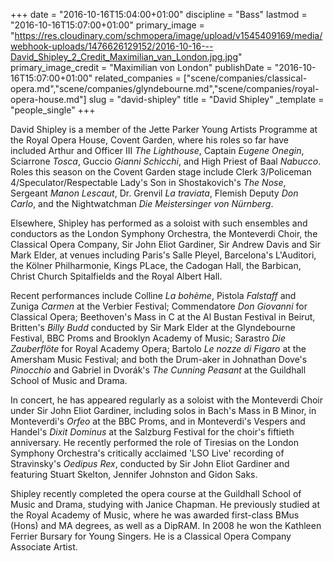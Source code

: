 +++
date = "2016-10-16T15:04:00+01:00"
discipline = "Bass"
lastmod = "2016-10-16T15:07:00+01:00"
primary_image = "https://res.cloudinary.com/schmopera/image/upload/v1545409169/media/webhook-uploads/1476626129152/2016-10-16---David_Shipley_2_Credit_Maximilian_van_London.jpg.jpg"
primary_image_credit = "Maximilian von London"
publishDate = "2016-10-16T15:07:00+01:00"
related_companies = ["scene/companies/classical-opera.md","scene/companies/glyndebourne.md","scene/companies/royal-opera-house.md"]
slug = "david-shipley"
title = "David Shipley"
_template = "people_single"
+++

David Shipley is a member of the Jette Parker Young Artists Programme at the Royal Opera House, Covent Garden, where his roles so far have included Arthur and Officer III *The Lighthouse*, Captain *Eugene Onegin*, Sciarrone *Tosca*, Guccio *Gianni Schicchi*, and High Priest of Baal *Nabucco*. Roles this season on the Covent Garden stage include Clerk 3/Policeman 4/Speculator/Respectable Lady's Son in Shostakovich's *The Nose*, Sergeant *Manon Lescaut*, Dr. Grenvil *La traviata*, Flemish Deputy *Don Carlo*, and the Nightwatchman *Die Meistersinger von Nürnberg*.

Elsewhere, Shipley has performed as a soloist with such ensembles and conductors as the London Symphony Orchestra, the Monteverdi Choir, the Classical Opera Company, Sir John Eliot Gardiner, Sir Andrew Davis and Sir Mark Elder, at venues including Paris's Salle Pleyel, Barcelona's L'Auditori, the Kölner Philharmonie, Kings PLace, the Cadogan Hall, the Barbican, Christ Church Spitalfields and the Royal Albert Hall.

Recent performances include Colline *La bohème*, Pistola *Falstaff* and Zuniga *Carmen* at the Verbier Festival; Commendatore *Don Giovanni* for Classical Opera; Beethoven's Mass in C at the Al Bustan Festival in Beirut, Britten's *Billy Budd* conducted by Sir Mark Elder at the Glyndebourne Festival, BBC Proms and Brooklyn Academy of Music; Sarastro *Die Zauberflöte* for Royal Academy Opera; Bartolo *Le nozze di Figaro* at the Amersham Music Festival; and both the Drum-aker in Johnathan Dove's *Pinocchio* and Gabriel in Dvorák's *The Cunning Peasant* at the Guildhall School of Music and Drama.

In concert, he has appeared regularly as a soloist with the Monteverdi Choir under Sir John Eliot Gardiner, including solos in Bach's Mass in B Minor, in Monteverdi's *Orfeo* at the BBC Proms, and in Monteverdi's Vespers and Handel's *Dixit Dominus* at the Salzburg Festival for the choir's fiftieth anniversary. He recently performed the role of Tiresias on the London Symphony Orchestra's critically acclaimed 'LSO Live' recording of Stravinsky's *Oedipus Rex*, conducted by Sir John Eliot Gardiner and featuring Stuart Skelton, Jennifer Johnston and Gidon Saks.

Shipley recently completed the opera course at the Guildhall School of Music and Drama, studying with Janice Chapman. He previously studied at the Royal Academy of Music, where he was awarded first-class BMus (Hons) and MA degrees, as well as a DipRAM. In 2008 he won the Kathleen Ferrier Bursary for Young Singers. He is a Classical Opera Company Associate Artist.

